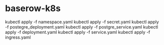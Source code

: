# baserow-k8s

kubectl apply -f namespace.yaml
kubectl apply -f secret.yaml
kubectl apply -f postegre_deployment.yaml
kubectl apply -f postgre_service.yaml
kubectl apply -f deployment.yaml
kubectl apply -f service.yaml
kubectl apply -f ingress.yaml